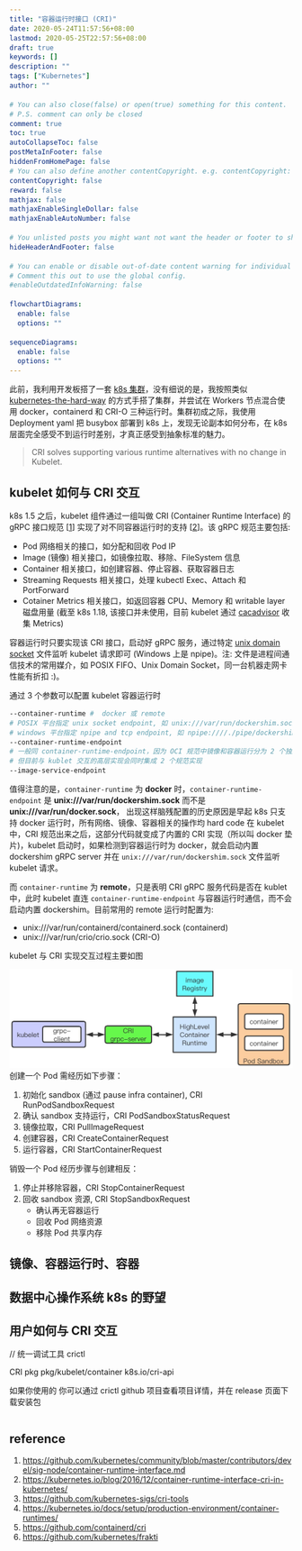 ```yaml
---
title: "容器运行时接口 (CRI)"
date: 2020-05-24T11:57:56+08:00
lastmod: 2020-05-25T22:57:56+08:00
draft: true
keywords: []
description: ""
tags: ["Kubernetes"]
author: ""

# You can also close(false) or open(true) something for this content.
# P.S. comment can only be closed
comment: true
toc: true
autoCollapseToc: false
postMetaInFooter: false
hiddenFromHomePage: false
# You can also define another contentCopyright. e.g. contentCopyright: "This is another copyright."
contentCopyright: false
reward: false
mathjax: false
mathjaxEnableSingleDollar: false
mathjaxEnableAutoNumber: false

# You unlisted posts you might want not want the header or footer to show
hideHeaderAndFooter: false

# You can enable or disable out-of-date content warning for individual post.
# Comment this out to use the global config.
#enableOutdatedInfoWarning: false

flowchartDiagrams:
  enable: false
  options: ""

sequenceDiagrams: 
  enable: false
  options: ""
---
```


此前，我利用开发板搭了一套 [k8s 集群](../20200405-raspberry-pi-cluster)，没有细说的是，我按照类似 [kubernetes-the-hard-way](https://github.com/kelseyhightower/kubernetes-the-hard-way) 的方式手搭了集群，并尝试在 Workers 节点混合使用 docker，containerd 和 CRI-O 三种运行时。集群初成之际，我使用 Deployment yaml 把 busybox 部署到 k8s 上，发现无论副本如何分布，在 k8s 层面完全感受不到运行时差别，才真正感受到抽象标准的魅力。

> CRI solves supporting various runtime alternatives with no change in Kubelet.


## kubelet 如何与 CRI 交互

k8s 1.5 之后，kubelet 组件通过一组叫做 CRI (Container Runtime Interface) 的 gRPC 接口规范 [[1](https://github.com/kubernetes/community/blob/master/contributors/devel/sig-node/container-runtime-interface.md)] 实现了对不同容器运行时的支持 [[2](https://kubernetes.io/blog/2016/12/container-runtime-interface-cri-in-kubernetes/)]。该 gRPC 规范主要包括: 
* Pod 网络相关的接口，如分配和回收 Pod IP
* Image (镜像) 相关接口，如镜像拉取、移除、FileSystem 信息
* Container 相关接口，如创建容器、停止容器、获取容器日志
* Streaming Requests 相关接口，处理 kubectl Exec、Attach 和 PortForward
* Cotainer Metrics 相关接口，如返回容器 CPU、Memory 和 writable layer 磁盘用量 (截至 k8s 1.18, 该接口并未使用，目前 kubelet 通过 [cacadvisor](https://github.com/google/cadvisor) 收集 Metrics)

容器运行时只要实现该 CRI 接口，启动好 gRPC 服务，通过特定 [unix domain socket](https://en.wikipedia.org/wiki/Unix_domain_socket) 文件监听 kubelet 请求即可 (Windows 上是 npipe)。注: 文件是进程间通信技术的常用媒介，如 POSIX FIFO、Unix Domain Socket，同一台机器走网卡性能有折扣 :)。

通过 3 个参数可以配置  kubelet 容器运行时

```bash
--container-runtime #  docker 或 remote
# POSIX 平台指定 unix socket endpoint, 如 unix:///var/run/dockershim.sock
# windows 平台指定 npipe and tcp endpoint, 如 npipe:////./pipe/dockershim
--container-runtime-endpoint
# 一般同 container-runtime-endpoint，因为 OCI 规范中镜像和容器运行分为 2 个独立规范，
# 但目前与 kublet 交互的高层实现会同时集成 2 个规范实现
--image-service-endpoint 
```

值得注意的是，`container-runtime` 为 **docker** 时，`container-runtime-endpoint` 是 **unix:///var/run/dockershim.sock** 而不是 **unix:///var/run/docker.sock**， 出现这样脑残配置的历史原因是早起 k8s 只支持 docker 运行时，所有网络、镜像、容器相关的操作均 hard code 在 kubelet 中，CRI 规范出来之后，这部分代码就变成了内置的 CRI 实现（所以叫 docker 垫片)，kubelet 启动时，如果检测到容器运行时为 docker，就会启动内置 dockershim gRPC server 并在 `unix:///var/run/dockershim.sock` 文件监听 kubelet 请求。

而 `container-runtime` 为 **remote**，只是表明 CRI gRPC 服务代码是否在 kublet 中，此时 kubelet 直连 `container-runtime-endpoint` 与容器运行时通信，而不会启动内置 dockershim。目前常用的 remote 运行时配置为:
*  unix:///var/run/containerd/containerd.sock (containerd)
*  unix:///var/run/crio/crio.sock (CRI-O)

kubelet 与 CRI 实现交互过程主要如图

<img src="/img/2020567/kubelet-cri.jpg" width="600px">
创建一个 Pod 需经历如下步骤：

1. 初始化 sandbox (通过 pause infra container), CRI RunPodSandboxRequest
2. 确认 sandbox 支持运行，CRI PodSandboxStatusRequest
3. 镜像拉取，CRI PullImageRequest
4. 创建容器，CRI CreateContainerRequest
5. 运行容器，CRI StartContainerRequest

销毁一个 Pod 经历步骤与创建相反：
1. 停止并移除容器，CRI StopContainerRequest
2. 回收 sandbox 资源, CRI StopSandboxRequest
    - 确认再无容器运行 
    - 回收 Pod 网络资源
    - 移除 Pod 共享内存

## 镜像、容器运行时、容器


## 数据中心操作系统 k8s 的野望

## 用户如何与 CRI 交互
//  统一调试工具 crictl


CRI pkg
pkg/kubelet/container
k8s.io/cri-api

如果你使用的
你可以通过 crictl github 项目查看项目详情，并在 release 页面下载安装包

```

```


## reference

1. https://github.com/kubernetes/community/blob/master/contributors/devel/sig-node/container-runtime-interface.md 
2. https://kubernetes.io/blog/2016/12/container-runtime-interface-cri-in-kubernetes/
3. https://github.com/kubernetes-sigs/cri-tools
4. https://kubernetes.io/docs/setup/production-environment/container-runtimes/
5. https://github.com/containerd/cri
6. https://github.com/kubernetes/frakti